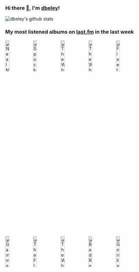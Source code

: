 ### Hi there 👋, I'm [dbeley](https://dbeley.ovh/en)!

![dbeley's github stats](https://github-readme-stats.vercel.app/api?username=dbeley)

### My most listened albums on [last.fm](https://www.last.fm/user/d_beley) in the last week

[<img src='https://lastfm.freetls.fastly.net/i/u/300x300/0bf03783b96c400ba1987daf13e3caad.png' width='16%' height='16%' alt='Neal Morse - Testimony'>](https://www.last.fm/music/neal%2bmorse/testimony)&nbsp;
[<img src='https://lastfm.freetls.fastly.net/i/u/300x300/7338f53b77a242b2b6ecf40f09ed00dd.png' width='16%' height='16%' alt='Spocks Beard - Snow'>](https://www.last.fm/music/spock%2527s%2bbeard/snow)&nbsp;
[<img src='https://lastfm.freetls.fastly.net/i/u/300x300/a6ac6c0f2a034c418b570fed0039ee05.png' width='16%' height='16%' alt='The Who - The Who Sell Out'>](https://www.last.fm/music/the%2bwho/the%2bwho%2bsell%2bout)&nbsp;
[<img src='https://lastfm.freetls.fastly.net/i/u/300x300/bebb8d10584476637dd9bb715d4c0b59.jpg' width='16%' height='16%' alt='The Who - Tommy'>](https://www.last.fm/music/the%2bwho/tommy)&nbsp;
[<img src='https://lastfm.freetls.fastly.net/i/u/300x300/89d9161344804e1c9723c2ce6191a3e6.png' width='16%' height='16%' alt='Fleetwood Mac - Tusk'>](https://www.last.fm/music/fleetwood%2bmac/tusk)&nbsp;
<br>
[<img src='https://lastfm.freetls.fastly.net/i/u/300x300/d6efef648dec4ee6871b4903e7c0bbcd.jpg' width='16%' height='16%' alt='Gamma Ray - Land of the Free'>](https://www.last.fm/music/gamma%2bray/land%2bof%2bthe%2bfree)&nbsp;
[<img src='https://lastfm.freetls.fastly.net/i/u/300x300/f20da0bcad8c4055863b9fff1fefcfc3.jpg' width='16%' height='16%' alt='The Flower Kings - Stardust We Are'>](https://www.last.fm/music/the%2bflower%2bkings/stardust%2bwe%2bare)&nbsp;
[<img src='https://lastfm.freetls.fastly.net/i/u/300x300/e68ee49abf6daf2f36a29cdf9089c9f3.jpg' width='16%' height='16%' alt='The Who - Quadrophenia'>](https://www.last.fm/music/the%2bwho/quadrophenia)&nbsp;
[<img src='https://lastfm.freetls.fastly.net/i/u/300x300/8ccf72110f0b145cd829451838b9e11e.jpg' width='16%' height='16%' alt='Bad Religion - Suffer'>](https://www.last.fm/music/bad%2breligion/suffer)&nbsp;
[<img src='https://lastfm.freetls.fastly.net/i/u/300x300/e7992fe6719da120eec34d74d8108335.png' width='16%' height='16%' alt='Gorilla Biscuits - Start Today'>](https://www.last.fm/music/gorilla%2bbiscuits/start%2btoday)&nbsp;
<br>
